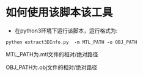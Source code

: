 如何使用该脚本该工具
===
- 在python3环境下运行该脚本，运行格式为:  

`python extract3DInfo.py  -m MTL_PATH -o OBJ_PATH` 

MTL_PATH为.mtl文件的相对/绝对路径 

OBJ_PATH为.obj文件的相对/绝对路径